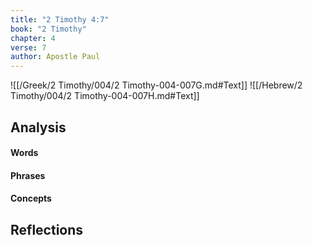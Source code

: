 ```yaml
---
title: "2 Timothy 4:7"
book: "2 Timothy"
chapter: 4
verse: 7
author: Apostle Paul
---
```

![[/Greek/2 Timothy/004/2 Timothy-004-007G.md#Text]]
![[/Hebrew/2 Timothy/004/2 Timothy-004-007H.md#Text]]

## Analysis

#### Words

#### Phrases

#### Concepts

## Reflections
